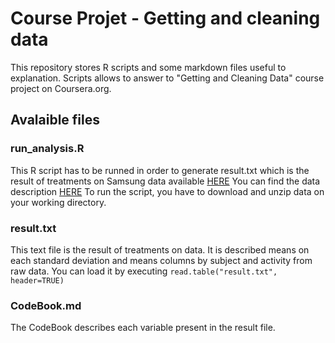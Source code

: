 # Course Projet - Getting and cleaning data
This repository stores R scripts and some markdown files useful to explanation. Scripts allows to answer to "Getting and Cleaning Data" course project on Coursera.org. 

## Avalaible files
### run_analysis.R
This R script has to be runned in order to generate result.txt which is the result of treatments on Samsung data available [HERE](https://d396qusza40orc.cloudfront.net/getdata%2Fprojectfiles%2FUCI%20HAR%20Dataset.zip)
You can find the data description [HERE](http://archive.ics.uci.edu/ml/datasets/Human+Activity+Recognition+Using+Smartphones)
To run the script, you have to download and unzip data on your working directory.

### result.txt
This text file is the result of treatments on data. It is described means on each standard deviation and means columns by subject and activity from raw data. You can load it by executing `read.table("result.txt", header=TRUE)`

### CodeBook.md
The CodeBook describes each variable present in the result file. 
